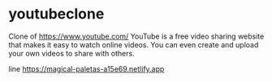 # youtubeclone
Clone of https://www.youtube.com/    YouTube is a free video sharing website that makes it easy to watch online videos. You can even create and upload your own videos to share with others. 


line https://magical-paletas-a15e69.netlify.app
